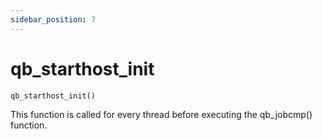 ```yaml
---
sidebar_position: 7
---
```


# qb_starthost_init

```
qb_starthost_init()
```

This function is called for every thread before executing the qb_jobcmp() function.
